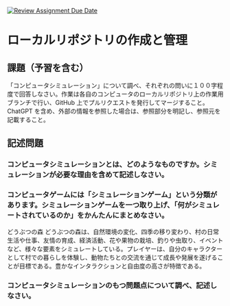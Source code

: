 [![Review Assignment Due Date](https://classroom.github.com/assets/deadline-readme-button-24ddc0f5d75046c5622901739e7c5dd533143b0c8e959d652212380cedb1ea36.svg)](https://classroom.github.com/a/wXVH1iCY)
# ローカルリポジトリの作成と管理

## 課題（予習を含む）

「コンピュータシミュレーション」について調べ、それぞれの問いに１００字程度で回答しなさい。作業は各自のコンピュータのローカルリポジトリ上の作業用ブランチで行い、GitHub 上でプルリクエストを発行してマージすること。ChatGPT を含め、外部の情報を参照した場合は、参照部分を明記し、参照元を記載すること。

## 記述問題

### コンピュータシミュレーションとは、どのようなものですか。シミュレーションが必要な理由を含めて記述しなさい。

### コンピュータゲームには「シミュレーションゲーム」という分類があります。シミュレーションゲームを一つ取り上げ、「何がシミュレートされているのか」をかんたんにまとめなさい。
どうぶつの森
どうぶつの森は、自然環境の変化、四季の移り変わり、村の日常生活や仕事、友情の育成、経済活動、花や果物の栽培、釣りや虫取り、イベントなど、様々な要素をシミュレートしている。プレイヤーは、自分のキャラクターとして村での暮らしを体験し、動物たちとの交流を通じて成長や発展を遂げることが目標である。豊かなインタラクションと自由度の高さが特徴である。
### コンピュータシミュレーションのもつ問題点について調べ、記述しなさい。

